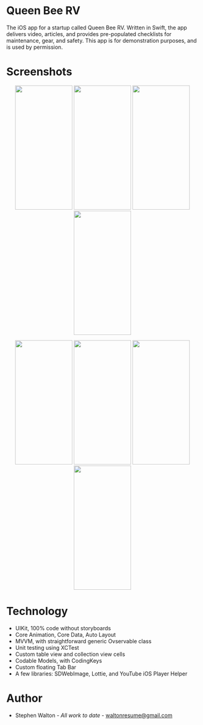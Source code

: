 # Queen Bee RV

The iOS app for a startup called Queen Bee RV.  Written in Swift, the app delivers video, articles, and provides pre-populated checklists for maintenance, gear, and safety.  This app is for demonstration purposes, and is used by permission.
###
# Screenshots
<p align="center">
<img src="https://github.com/stevethedeveloper/QueenBeeRV/assets/2591438/24a4b307-c536-4858-8c0a-8efecfd6be1d" width="150" height="325">
<img src="https://github.com/stevethedeveloper/QueenBeeRV/assets/2591438/a6da68e6-21df-4ee9-881d-a07efdaf0619" width="150" height="325">
<img src="https://github.com/stevethedeveloper/QueenBeeRV/assets/2591438/3ca2ab0b-e31e-4baf-beba-74e79a9479ad" width="150" height="325">
<img src="https://github.com/stevethedeveloper/QueenBeeRV/assets/2591438/93fbf412-b249-4298-9d04-6bf11c10c4c6" width="150" height="325">
</p>
<p align="center">
<img src="https://github.com/stevethedeveloper/QueenBeeRV/assets/2591438/d421762d-d23d-463a-98e1-8d71ef5a68cc" width="150" height="325">
<img src="https://github.com/stevethedeveloper/QueenBeeRV/assets/2591438/be173c41-de8c-46a6-95fd-72a827150777" width="150" height="325">
<img src="https://github.com/stevethedeveloper/QueenBeeRV/assets/2591438/b3e97ec3-6c6a-46da-b15f-5a13ae8a256e" width="150" height="325">
<img src="https://github.com/stevethedeveloper/QueenBeeRV/assets/2591438/418da0d0-8e5b-4aba-8ac4-d5059ca0cc5f" width="150" height="325">
</p>

# Technology
- UIKit, 100% code without storyboards
- Core Animation, Core Data, Auto Layout
- MVVM, with straightforward generic Ovservable class
- Unit testing using XCTest
- Custom table view and collection view cells
- Codable Models, with CodingKeys
- Custom floating Tab Bar
- A few libraries: SDWebImage, Lottie, and YouTube iOS Player Helper

# Author
- Stephen Walton - *All work to date* - [waltonresume@gmail.com](mailto:waltonresume@gmail.com)

